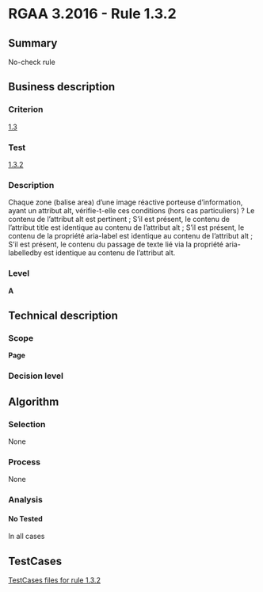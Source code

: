 # RGAA 3.2016 - Rule 1.3.2

## Summary
No-check rule


## Business description

### Criterion
[1.3](http://references.modernisation.gouv.fr/rgaa-accessibilite/criteres.html#crit-1-3)

### Test
[1.3.2](http://references.modernisation.gouv.fr/rgaa-accessibilite/criteres.html#test-1-3-2)

### Description
Chaque zone (balise area) d’une image réactive porteuse d’information, ayant un attribut alt, vérifie-t-elle ces conditions (hors cas particuliers) ? Le contenu de l’attribut alt est pertinent ; S’il est présent, le contenu de l’attribut title est identique au contenu de l’attribut alt ; S’il est présent, le contenu de la propriété aria-label est identique au contenu de l’attribut alt ; S’il est présent, le contenu du passage de texte lié via la propriété aria-labelledby est identique au contenu de l’attribut alt.

### Level
**A**


## Technical description

### Scope
**Page**

### Decision level


## Algorithm

### Selection
None

### Process
None

### Analysis

#### No Tested
In all cases


##  TestCases

[TestCases files for rule 1.3.2](https://github.com/Asqatasun/Asqatasun/tree/RGAA_3.2016/rules/rules-rgaa3.2016/src/test/resources/testcases/rgaa32016/Rgaa32016Rule010302/)


